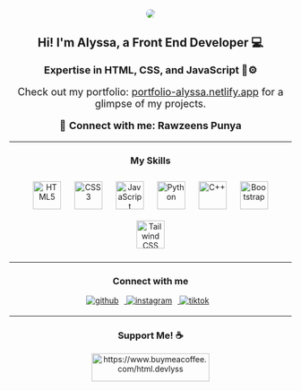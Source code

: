 <div align="center">
    <img  style="border-radius:100px" src="https://scontent.fkul5-3.fna.fbcdn.net/v/t39.30808-6/421089155_936687697787899_1314942642240063193_n.jpg?_nc_cat=104&ccb=1-7&_nc_sid=5f2048&_nc_eui2=AeGHvPsnlcAbol1Y93Q3sed3Y08qyM425CNjTyrIzjbkIy8kZrif4iWMK9btU0GANiFwMO8PnH7qiQDJis2DhSFc&_nc_ohc=7DCsgxPweRgAX_y_g-6&_nc_zt=23&_nc_ht=scontent.fkul5-3.fna&oh=00_AfBkoZds3RvdLmS5Panf1S5vlXkhdXXN1HuXeC_U1RJHUg&oe=6601B75F" align="center" style="width: 100%; border-radius: 50%;" />
</div>

<div align="center">
    <h2>Hi! I'm Alyssa, a Front End Developer 💻</h2>
    <p style="font-size: 18px;"><b>Expertise in HTML, CSS, and JavaScript 🧬⚙️</b></p>
    <p style="font-size: 18px;">Check out my portfolio: <a href="https://portfolio-alyssa.netlify.app/" target="_blank">portfolio-alyssa.netlify.app</a> for a glimpse of my projects.</p>
    <p style="font-size: 18px;">🤝 <b>Connect with me: Rawzeens Punya</b></p>
</div>

<hr>

<div align="center">
    <h3>My Skills</h3>
</div>
<div align="center">
    <a href="https://en.wikipedia.org/wiki/HTML5" target="_blank"><img style="margin: 10px;" src="https://profilinator.rishav.dev/skills-assets/html5-original-wordmark.svg" alt="HTML5" height="50" /></a>
    <a href="https://www.w3schools.com/css/" target="_blank"><img style="margin: 10px;" src="https://profilinator.rishav.dev/skills-assets/css3-original-wordmark.svg" alt="CSS3" height="50" /></a>
    <a href="https://www.javascript.com/" target="_blank"><img style="margin: 10px;" src="https://profilinator.rishav.dev/skills-assets/javascript-original.svg" alt="JavaScript" height="50" /></a>
    <a href="https://www.python.org/" target="_blank"><img style="margin: 10px;" src="https://profilinator.rishav.dev/skills-assets/python-original.svg" alt="Python" height="50" /></a>
    <a href="https://www.cplusplus.com/" target="_blank"><img style="margin: 10px;" src="https://profilinator.rishav.dev/skills-assets/cplusplus-original.svg" alt="C++" height="50" /></a>
    <a href="https://getbootstrap.com/docs/3.4/javascript/" target="_blank"><img style="margin: 10px;" src="https://profilinator.rishav.dev/skills-assets/bootstrap-plain.svg" alt="Bootstrap" height="50" /></a>
    <a href="https://www.tailwindcss.com/" target="_blank"><img style="margin: 10px;" src="https://profilinator.rishav.dev/skills-assets/tailwindcss.svg" alt="Tailwind CSS" height="50" /></a>
</div>

<hr>

<div align="center">
    <h3>Connect with me</h3>
</div>
<div align="center">
    <a href="https://github.com/html-devlyss" target="_blank">
        <img src="https://img.shields.io/badge/github-%2324292e.svg?&style=for-the-badge&logo=github&logoColor=white" alt="github" style="margin-bottom: 5px; margin-right: 10px;" />
    </a>
    <a href="https://instagram.com/qver505" target="_blank">
        <img src="https://img.shields.io/badge/instagram-%23bc2a8d.svg?&style=for-the-badge&logo=instagram&logoColor=white" alt="instagram" style="margin-bottom: 5px; margin-right: 10px;" />
    </a>
    <a href="https://www.tiktok.com/@html.devlyss" target="_blank">
        <img src="https://img.shields.io/badge/tiktok-%23000000.svg?&style=for-the-badge&logo=tiktok&logoColor=white" alt="tiktok" style="margin-bottom: 5px; margin-right: 10px;" />
    </a>
</div>

<hr>

<div style="text-align: center;">
    <h3>Support Me! ☕️</h3>
</div>
<div style="text-align: center;">
    <a href="https://www.buymeacoffee.com/html.devlyss">
        <img src="https://cdn.buymeacoffee.com/buttons/v2/default-yellow.png" height="50" width="210" alt="https://www.buymeacoffee.com/html.devlyss" />
    </a>
</div>


